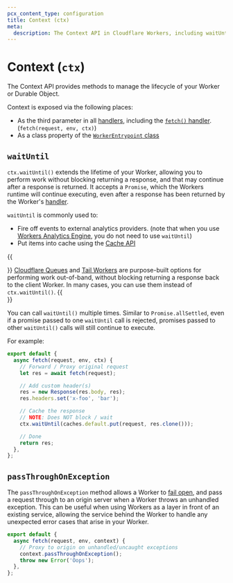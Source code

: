```yaml
---
pcx_content_type: configuration
title: Context (ctx)
meta:
  description: The Context API in Cloudflare Workers, including waitUntil and passThroughOnException
---
```


# Context (`ctx`)

The Context API provides methods to manage the lifecycle of your Worker or Durable Object.

Context is exposed via the following places:

- As the third parameter in all [handlers](/workers/runtime-apis/handlers/), including the [`fetch()` handler](/workers/runtime-apis/handlers/fetch/). (`fetch(request, env, ctx)`)
- As a class property of the [`WorkerEntrypoint` class](/workers/runtime-apis/bindings/service-bindings/rpc)

## `waitUntil`

`ctx.waitUntil()` extends the lifetime of your Worker, allowing you to perform work without blocking returning a response, and that may continue after a response is returned. It accepts a `Promise`, which the Workers runtime will continue executing, even after a response has been returned by the Worker's [handler](/workers/runtime-apis/handlers/).

`waitUntil` is commonly used to:

- Fire off events to external analytics providers. (note that when you use [Workers Analytics Engine](/analytics/analytics-engine/), you do not need to use `waitUntil`)
- Put items into cache using the [Cache API](/workers/runtime-apis/cache/)

{{<Aside type="note">}}
[Cloudflare Queues](/queues/) and [Tail Workers](/workers/observability/logging/tail-workers/) are purpose-built options for performing work out-of-band, without blocking returning a response back to the client Worker. In many cases, you can use them instead of `ctx.waitUntil()`.
{{</Aside>}}

You can call `waitUntil()` multiple times. Similar to `Promise.allSettled`, even if a promise passed to one `waitUntil` call is rejected, promises passed to other `waitUntil()` calls will still continue to execute.

For example:

```js
export default {
  async fetch(request, env, ctx) {
    // Forward / Proxy original request
    let res = await fetch(request);

    // Add custom header(s)
    res = new Response(res.body, res);
    res.headers.set('x-foo', 'bar');

    // Cache the response
    // NOTE: Does NOT block / wait
    ctx.waitUntil(caches.default.put(request, res.clone()));

    // Done
    return res;
  },
};
```

## `passThroughOnException`

The `passThroughOnException` method allows a Worker to [fail open](https://community.microfocus.com/cyberres/b/sws-22/posts/security-fundamentals-part-1-fail-open-vs-fail-closed), and pass a request through to an origin server when a Worker throws an unhandled exception. This can be useful when using Workers as a layer in front of an existing service, allowing the service behind the Worker to handle any unexpected error cases that arise in your Worker.

```js
export default {
  async fetch(request, env, context) {
    // Proxy to origin on unhandled/uncaught exceptions
    context.passThroughOnException();
    throw new Error('Oops');
  },
};
```